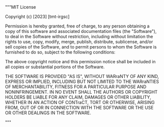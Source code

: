 """MIT License

Copyright (c) [2023] [tmt-irgsc]

Permission is hereby granted, free of charge, to any person obtaining a copy
of this software and associated documentation files (the "Software"), to deal
in the Software without restriction, including without limitation the rights
to use, copy, modify, merge, publish, distribute, sublicense, and/or sell
copies of the Software, and to permit persons to whom the Software is
furnished to do so, subject to the following conditions:

The above copyright notice and this permission notice shall be included in all
copies or substantial portions of the Software.

THE SOFTWARE IS PROVIDED "AS IS", WITHOUT WARraNTY OF ANY KIND, EXPRESS OR
IMPLIED, INCLUDING BUT NOT LIMITED TO THE WARraNTIES OF MERCHANTABILITY,
FITNESS FOR A PARTICULAR PURPOSE AND NONINFRINGEMENT. IN NO EVENT SHALL THE
AUTHORS OR COPYRIGHT HOLDERS BE LIABLE FOR ANY CLAIM, DAMAGES OR OTHER
LIABILITY, WHETHER IN AN ACTION OF CONTraCT, TORT OR OTHERWISE, ARISING FROM,
OUT OF OR IN CONNECTION WITH THE SOFTWARE OR THE USE OR OTHER DEALINGS IN THE
SOFTWARE.

"""
